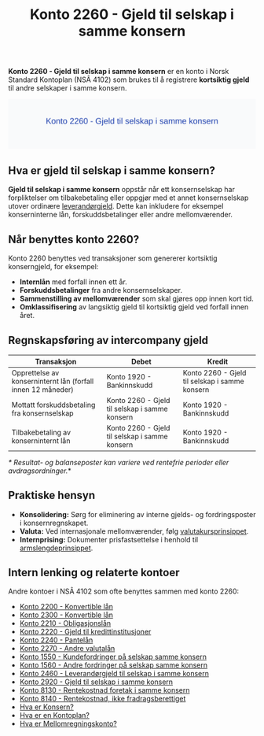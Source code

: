 ﻿---
title: "Konto 2260 - Gjeld til selskap i samme konsern"
seoTitle: "Konto 2260 | Gjeld til selskap i samme konsern | Kontoplan"
description: "Konto 2260 brukes til å registrere kortsiktig gjeld til andre selskaper i samme konsern. Les om typiske transaksjoner, balansepresentasjon, konsolidering og bokføring."
summary: "Konto 2260: kortsiktig konserngjeld, når kontoen brukes og hvordan den bokføres og presenteres."
---

**Konto 2260 - Gjeld til selskap i samme konsern** er en konto i Norsk Standard Kontoplan (NSÂ 4102) som brukes til å registrere **kortsiktig gjeld** til andre selskaper i samme konsern.

![Illustrasjon av konto 2260 Gjeld til selskap i samme konsern](2260-gjeld-til-selskap-i-samme-konsern-image.svg)

## Hva er gjeld til selskap i samme konsern?

**Gjeld til selskap i samme konsern** oppstår når ett konsernselskap har forpliktelser om tilbakebetaling eller oppgjør med et annet konsernselskap utover ordinære [leverandørgjeld](/blogs/kontoplan/2400-leverandorgjeld "Konto 2400 - Leverandørgjeld"). Dette kan inkludere for eksempel konserninterne lån, forskuddsbetalinger eller andre mellomværender.

## Når benyttes konto 2260?

Konto 2260 benyttes ved transaksjoner som genererer kortsiktig konserngjeld, for eksempel:

* **Internlån** med forfall innen ett år.
* **Forskuddsbetalinger** fra andre konsernselskaper.
* **Sammenstilling av mellomværender** som skal gjøres opp innen kort tid.
* **Omklassifisering** av langsiktig gjeld til kortsiktig gjeld ved forfall innen året.

## Regnskapsføring av intercompany gjeld

| Transaksjon                                                      | Debet                                  | Kredit                                            |
|------------------------------------------------------------------|----------------------------------------|---------------------------------------------------|
| Opprettelse av konserninternt lån (forfall innen 12 måneder)     | Konto 1920 - Bankinnskudd              | Konto 2260 - Gjeld til selskap i samme konsern    |
| Mottatt forskuddsbetaling fra konsernselskap                     | Konto 2260 - Gjeld til selskap i samme konsern | Konto 1920 - Bankinnskudd                  |
| Tilbakebetaling av konserninternt lån                            | Konto 2260 - Gjeld til selskap i samme konsern | Konto 1920 - Bankinnskudd                  |

_* Resultat- og balanseposter kan variere ved rentefrie perioder eller avdragsordninger._*

## Praktiske hensyn

* **Konsolidering:** Sørg for eliminering av interne gjelds- og fordringsposter i konsernregnskapet.
* **Valuta:** Ved internasjonale mellomværender, følg [valutakursprinsippet](/blogs/regnskap/hva-er-valutakurs "Hva er Valutakurs? Prinsipper for valutahåndtering i regnskap").
* **Internprising:** Dokumenter prisfastsettelse i henhold til [armslengdeprinsippet](/blogs/regnskap/hva-er-internprising "Hva er Internprising? Retningslinjer for konserninternt salg").

## Intern lenking og relaterte kontoer

Andre kontoer i NSÂ 4102 som ofte benyttes sammen med konto 2260:

* [Konto 2200 - Konvertible lån](/blogs/kontoplan/2200-konvertible-lan "Konto 2200 - Konvertible lån i Norsk Standard Kontoplan")
* [Konto 2300 - Konvertible lån](/blogs/kontoplan/2300-konvertible-lan "Konto 2300 - Konvertible lån i Norsk Standard Kontoplan")
* [Konto 2210 - Obligasjonslån](/blogs/kontoplan/2210-obligasjonslan "Konto 2210 - Obligasjonslån i Norsk Standard Kontoplan")
* [Konto 2220 - Gjeld til kredittinstitusjoner](/blogs/kontoplan/2220-gjeld-til-kredittinstitusjoner "Konto 2220 - Gjeld til kredittinstitusjoner i Norsk Standard Kontoplan")
* [Konto 2240 - Pantelån](/blogs/kontoplan/2240-pantelan "Konto 2240 - Pantelån i Norsk Standard Kontoplan")
* [Konto 2270 - Andre valutalån](/blogs/kontoplan/2270-andre-valutalan "Konto 2270 - Andre valutalån i Norsk Standard Kontoplan")
* [Konto 1550 - Kundefordringer på selskap samme konsern](/blogs/kontoplan/1550-kundefordringer-pa-selskap-samme-konsern "Konto 1550 - Kundefordringer på selskap samme konsern")
* [Konto 1560 - Andre fordringer på selskap samme konsern](/blogs/kontoplan/1560-andre-fordringer-pa-selskap-samme-konsern "Konto 1560 - Andre fordringer på selskap samme konsern")
* [Konto 2460 - Leverandørgjeld til selskap i samme konsern](/blogs/kontoplan/2460-leverandorgjeld-til-selskap-i-samme-konsern "Konto 2460 - Leverandørgjeld til selskap i samme konsern")
* [Konto 2920 - Gjeld til selskap i samme konsern](/blogs/kontoplan/2920-gjeld-til-selskap-i-samme-konsern "Konto 2920 - Gjeld til selskap i samme konsern: Langsiktig gjeld")
* [Konto 8130 - Rentekostnad foretak i samme konsern](/blogs/kontoplan/8130-rentekostnad-foretak-i-samme-konsern "Konto 8130 - Rentekostnad foretak i samme konsern")
* [Konto 8140 - Rentekostnad, ikke fradragsberettiget](/blogs/kontoplan/8140-rentekostnad-ikke-fradragsberettiget "Konto 8140 - Rentekostnad, ikke fradragsberettiget i Norsk Standard Kontoplan")
* [Hva er Konsern?](/blogs/regnskap/hva-er-konsern "Hva er Konsern? Komplett Guide til Konsernstrukturer og Konsernregnskap")
* [Hva er en Kontoplan?](/blogs/regnskap/hva-er-kontoplan "Hva er en Kontoplan? Komplett Guide til Kontoplaner i Norsk Regnskap")
* [Hva er Mellomregningskonto?](/blogs/regnskap/mellomregningskonto "Hva er Mellomregningskonto? Guide til intercompany clearing og avstemming")






